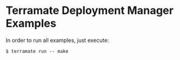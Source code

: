 # Terramate Deployment Manager Examples

In order to run all examples, just execute:

```
$ terramate run -- make
```
